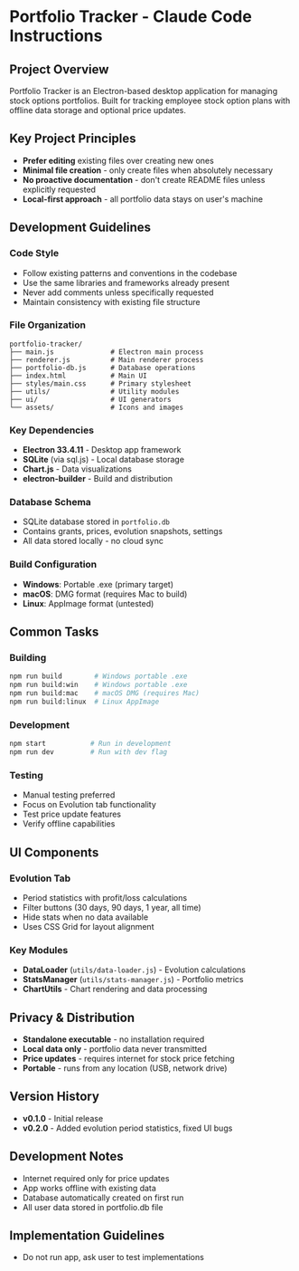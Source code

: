 # Portfolio Tracker - Claude Code Instructions

## Project Overview
Portfolio Tracker is an Electron-based desktop application for managing stock options portfolios. Built for tracking employee stock option plans with offline data storage and optional price updates.

## Key Project Principles
- **Prefer editing** existing files over creating new ones
- **Minimal file creation** - only create files when absolutely necessary
- **No proactive documentation** - don't create README files unless explicitly requested
- **Local-first approach** - all portfolio data stays on user's machine

## Development Guidelines

### Code Style
- Follow existing patterns and conventions in the codebase
- Use the same libraries and frameworks already present
- Never add comments unless specifically requested
- Maintain consistency with existing file structure

### File Organization
```
portfolio-tracker/
├── main.js              # Electron main process
├── renderer.js          # Main renderer process  
├── portfolio-db.js      # Database operations
├── index.html           # Main UI
├── styles/main.css      # Primary stylesheet
├── utils/               # Utility modules
├── ui/                  # UI generators
└── assets/              # Icons and images
```

### Key Dependencies
- **Electron 33.4.11** - Desktop app framework
- **SQLite** (via sql.js) - Local database storage
- **Chart.js** - Data visualizations
- **electron-builder** - Build and distribution

### Database Schema
- SQLite database stored in `portfolio.db`
- Contains grants, prices, evolution snapshots, settings
- All data stored locally - no cloud sync

### Build Configuration
- **Windows**: Portable .exe (primary target)
- **macOS**: DMG format (requires Mac to build)
- **Linux**: AppImage format (untested)

## Common Tasks

### Building
```bash
npm run build        # Windows portable .exe
npm run build:win    # Windows portable .exe  
npm run build:mac    # macOS DMG (requires Mac)
npm run build:linux  # Linux AppImage
```

### Development
```bash
npm start           # Run in development
npm run dev         # Run with dev flag
```

### Testing
- Manual testing preferred
- Focus on Evolution tab functionality
- Test price update features
- Verify offline capabilities

## UI Components

### Evolution Tab
- Period statistics with profit/loss calculations
- Filter buttons (30 days, 90 days, 1 year, all time)
- Hide stats when no data available
- Uses CSS Grid for layout alignment

### Key Modules
- **DataLoader** (`utils/data-loader.js`) - Evolution calculations
- **StatsManager** (`utils/stats-manager.js`) - Portfolio metrics
- **ChartUtils** - Chart rendering and data processing

## Privacy & Distribution
- **Standalone executable** - no installation required
- **Local data only** - portfolio data never transmitted
- **Price updates** - requires internet for stock price fetching
- **Portable** - runs from any location (USB, network drive)

## Version History
- **v0.1.0** - Initial release
- **v0.2.0** - Added evolution period statistics, fixed UI bugs

## Development Notes
- Internet required only for price updates
- App works offline with existing data
- Database automatically created on first run
- All user data stored in portfolio.db file

## Implementation Guidelines
- Do not run app, ask user to test implementations